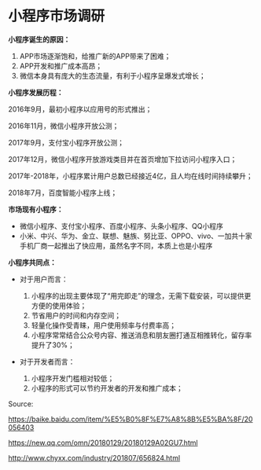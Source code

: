 # 小程序市场调研

**小程序诞生的原因：**

1. APP市场逐渐饱和，给推广新的APP带来了困难；
2. APP开发和推广成本高昂；
3. 微信本身具有庞大的生态流量，有利于小程序呈爆发式增长；

**小程序发展历程：**

2016年9月，最初小程序以应用号的形式推出；

2016年11月，微信小程序开放公测；

2017年9月，支付宝小程序开放公测；

2017年12月，微信小程序开放游戏类目并在首页增加下拉访问小程序入口；

2017年-2018年，小程序累计用户总数已经接近4亿，且人均在线时间持续攀升；

2018年7月，百度智能小程序上线；

**市场现有小程序：**

- 微信小程序、支付宝小程序、百度小程序、头条小程序、QQ小程序
- 小米、中兴、华为、金立、联想、魅族、努比亚、OPPO、vivo、一加共十家手机厂商一起推出了快应用，虽然名字不同，本质上也是小程序

**小程序共同点：**

- 对于用户而言：
  1. 小程序的出现主要体现了“用完即走”的理念，无需下载安装，可以提供更方便的使用体验；
  2. 节省用户的时间和内存空间；
  3. 轻量化操作受青睐，用户使用频率与付费率高；
  4. 小程序常常结合公众号内容、推送消息和朋友圈打通互相推转化，留存率提升了30%；

- 对于开发者而言：
  1. 小程序开发门槛相对较低；
  2. 小程序的形式可以节约开发者的开发和推广成本；

Source:

https://baike.baidu.com/item/%E5%B0%8F%E7%A8%8B%E5%BA%8F/20056403

https://new.qq.com/omn/20180129/20180129A02GU7.html

http://www.chyxx.com/industry/201807/656824.html